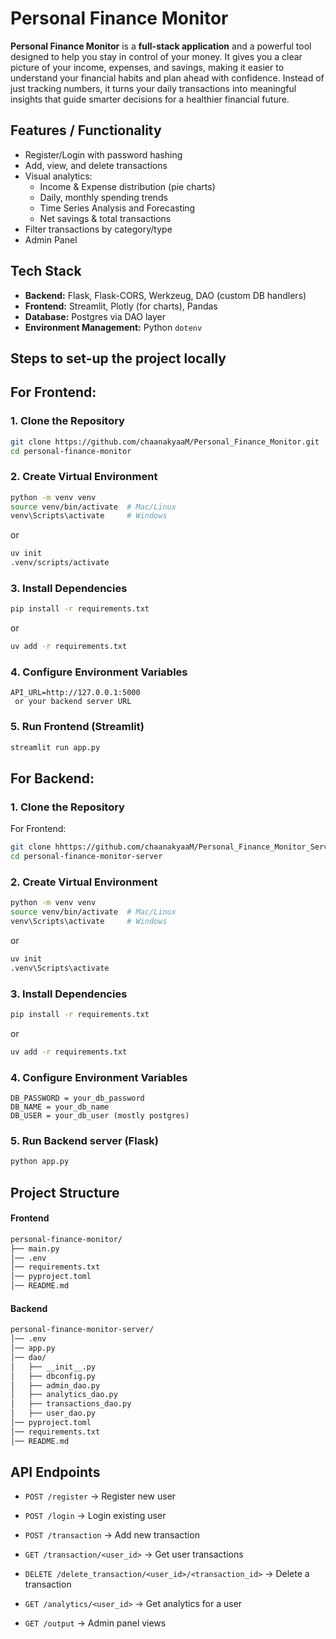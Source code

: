 # Personal Finance Monitor

**Personal Finance Monitor** is a **full-stack application** and a powerful tool designed to help you stay in control of your money. It gives you a clear picture of your income, expenses, and savings, making it easier to understand your financial habits and plan ahead with confidence. Instead of just tracking numbers, it turns your daily transactions into meaningful insights that guide smarter decisions for a healthier financial future.

##  Features / Functionality

-  Register/Login with password hashing  
-  Add, view, and delete transactions  
-  Visual analytics:
    - Income & Expense distribution (pie charts)
    - Daily, monthly spending trends
    - Time Series Analysis and Forecasting
    - Net savings & total transactions
-  Filter transactions by category/type  
-  Admin Panel


##  Tech Stack
- **Backend:** Flask, Flask-CORS, Werkzeug, DAO (custom DB handlers)  
- **Frontend:** Streamlit, Plotly (for charts), Pandas  
- **Database:** Postgres via DAO layer
- **Environment Management:** Python `dotenv`

## Steps to set-up the project locally

## For Frontend:
### 1. Clone the Repository
```bash
git clone https://github.com/chaanakyaaM/Personal_Finance_Monitor.git
cd personal-finance-monitor
```

### 2. Create Virtual Environment
```bash
python -m venv venv
source venv/bin/activate  # Mac/Linux
venv\Scripts\activate     # Windows
```
or
```bash
uv init
.venv/scripts/activate
```

### 3. Install Dependencies
```bash
pip install -r requirements.txt
```
or
```bash
uv add -r requirements.txt
```

### 4. Configure Environment Variables
```Create a .env file in the project root:
API_URL=http://127.0.0.1:5000
 or your backend server URL
```

### 5. Run Frontend (Streamlit)
```bash
streamlit run app.py
```

## For Backend:
### 1. Clone the Repository
For Frontend:
```bash
git clone hhttps://github.com/chaanakyaaM/Personal_Finance_Monitor_Server.git
cd personal-finance-monitor-server
```

### 2. Create Virtual Environment
```bash
python -m venv venv
source venv/bin/activate  # Mac/Linux
venv\Scripts\activate     # Windows
```
or
```bash
uv init
.venv\Scripts\activate
```

### 3. Install Dependencies
```bash
pip install -r requirements.txt
```
or
```bash
uv add -r requirements.txt
```

### 4. Configure Environment Variables
```Create a .env file in the project root:
DB_PASSWORD = your_db_password
DB_NAME = your_db_name
DB_USER = your_db_user (mostly postgres)
```
### 5. Run Backend server (Flask)
```bash
python app.py
```

## Project Structure
#### Frontend
```bash
personal-finance-monitor/
├── main.py             
│── .env 
│── requirements.txt       
│── pyproject.toml
│── README.md              

```
#### Backend

```bash
personal-finance-monitor-server/
│── .env                   
│── app.py
│── dao/
│   ├── __init__.py
│   ├── dbconfig.py
│   ├── admin_dao.py
│   ├── analytics_dao.py
│   ├── transactions_dao.py
│   ├── user_dao.py
│── pyproject.toml                
│── requirements.txt       
│── README.md              
```

## API Endpoints

- `POST /register` → Register new user

- `POST /login` → Login existing user

- `POST /transaction` → Add new transaction

- `GET /transaction/<user_id>` → Get user transactions

- `DELETE /delete_transaction/<user_id>/<transaction_id>` → Delete a transaction

- `GET /analytics/<user_id>` → Get analytics for a user

- `GET /output` → Admin panel views
